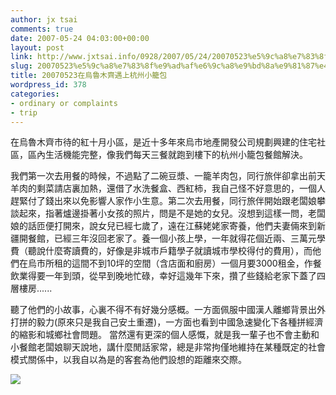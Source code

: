 ```yaml
---
author: jx tsai
comments: true
date: 2007-05-24 04:03:00+00:00
layout: post
link: http://www.jxtsai.info/0928/2007/05/24/20070523%e5%9c%a8%e7%83%8f%e9%ad%af%e6%9c%a8%e9%bd%8a%e9%81%87%e4%b8%8a%e6%9d%ad%e5%b7%9e%e5%b0%8f%e7%b1%a0%e5%8c%85/
slug: 20070523%e5%9c%a8%e7%83%8f%e9%ad%af%e6%9c%a8%e9%bd%8a%e9%81%87%e4%b8%8a%e6%9d%ad%e5%b7%9e%e5%b0%8f%e7%b1%a0%e5%8c%85
title: 20070523在烏魯木齊遇上杭州小籠包
wordpress_id: 378
categories:
- ordinary or complaints
- trip
---
```


在烏魯木齊市待的紅十月小區，是近十多年來烏市地產開發公司規劃興建的住宅社區，區內生活機能完整，像我們每天三餐就跑到樓下的杭州小籠包餐館解決。  
  
我們第一次去用餐的時候，不過點了二碗豆漿、一籠羊肉包，同行旅伴卻拿出前天羊肉的剩菜請店裏加熱，還借了水洗餐盒、西紅柿，我自己怪不好意思的，一個人趕緊付了錢出來以免影響人家作小生意。第二次去用餐，同行旅伴開始跟老闆娘攀談起來，指著爐邊掛著小女孩的照片，問是不是她的女兒。沒想到這樣一問，老闆娘的話匝便打開來，說女兒已經七歲了，遠在江蘇姥姥家寄養，他們夫妻倆來到新疆開餐館，已經三年沒回老家了。養一個小孩上學，一年就得花個近兩、三萬元學費（聽說什麼寄讀費的，好像是非城市戶籍學子就讀城市學校得付的費用），而他們在烏市所租的這間不到10坪的空間（含店面和廚房）一個月要3000租金，作餐飲業得要一年到頭，從早到晚地忙碌，幸好這幾年下來，攢了些錢給老家下蓋了四層樓房......  
  
聽了他們的小故事，心裏不得不有好幾分感概。一方面佩服中國漢人離鄉背景出外打拼的毅力(原來只是我自己安土重遷)，一方面也看到中國急速變化下各種拼經濟的縮影和城鄉社會問題。 當然還有更深的個人感慨，就是我一輩子也不會主動和小餐館老闆娘聊天說地，講什麼閒話家常，總是非常拘僅地維持在某種既定的社會模式關係中，以我自以為是的客套為他們設想的距離來交際。  
  
![](https://farm1.static.flickr.com/214/517784156_04323cf96e.jpg)
